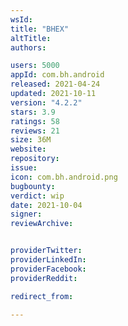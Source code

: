 ```yaml
---
wsId: 
title: "BHEX"
altTitle: 
authors:

users: 5000
appId: com.bh.android
released: 2021-04-24
updated: 2021-10-11
version: "4.2.2"
stars: 3.9
ratings: 58
reviews: 21
size: 36M
website: 
repository: 
issue: 
icon: com.bh.android.png
bugbounty: 
verdict: wip
date: 2021-10-04
signer: 
reviewArchive:


providerTwitter: 
providerLinkedIn: 
providerFacebook: 
providerReddit: 

redirect_from:

---
```



